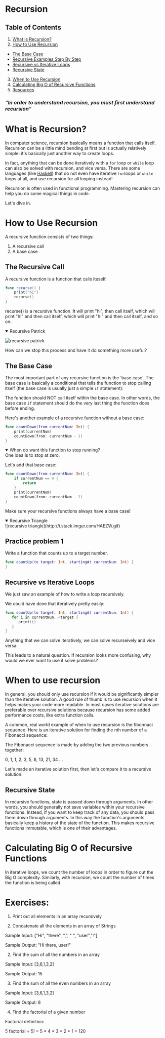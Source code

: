 # Recursion

## Table of Contents
1. [What is Recursion?](#what-is-recursion)
2. [How to Use Recursion](#how-to-use-recursion)
  - [The Base Case](#the-base-case)
  - [Recursive Examples Step By Step](#recursive-examples-step-by-step)
  - [Recursive vs Iterative Loops](#recursive-vs-iterative-loops)
  - [Recursive State](#recursive-state)
3. [When to Use Recursion](#when-to-use-recursion)
4. [Calculating Big O of Recursive Functions](#calculating-big-o-of-recursive-functions)
5. [Resources](#resources)

### *"In order to understand recursion, you must first understand recursion"*

# What is Recursion?
In computer science, recursion basically means a function that calls itself. Recursion can be a little mind bending at first but is actually relatively simple: it's basically just another way to create loops.

In fact, anything that can be done iteratively with a `for` loop or `while` loop can also be solved with recursion, and vice versa. There are some languages (like [Haskell](https://www.haskell.org/)) that do not even have iterative `for`loops or `while` loops at all, and use recursion for all looping instead!

Recursion is often used in functional programming. Mastering recursion can help you do some magical things in code.

Let's dive in.

# How to Use Recursion

A recursive function consists of two things:

1. A recursive call
2. A base case

## The Recursive Call
A recursive function is a function that calls iteself.

```swift
func recurse() {
	print("hi")
	recurse()
}
```
recurse() is a recursive function.  It will print "hi", then call itself, which will print "hi" and then call itself, which will print "hi" and then call itself, and so on.  

<details open>
<summary>Recursive Patrick</summary>

![recursive patrick](https://media.giphy.com/media/xlTwaFb20TVjW/giphy.gif)
</details>


How can we stop this process and have it do something more useful?

## The Base Case
The most important part of any recursive function is the 'base case'. The base case is basically a conditional that tells the function to stop calling itself (the base case is usually just a simple `if` statement):


The function should NOT call itself within the base case. In other words, the base case `if` statement should do the very last thing the function does before ending.

Here's another example of a recursive function without a base case:

```swift
func countDown(from currentNum: Int) {
    print(currentNum)
    countDown(from: currentNum - 1)
}
```



<details open>
<summary> When do want this function to stop running? </summary>
        One idea is to stop at zero.
</details>

Let's add that base case:

```swift
func countDown(from currentNum: Int) {
    if currentNum == 0 {
        return
    }
    print(currentNum)
    countDown(from: currentNum - 1)
}
```
Make sure your recursive functions always have a base case!

<details open>
<summary>Recursive Triangle</summary>
![recursive triangle](http://i.stack.imgur.com/HAEZW.gif)
</details>



## Practice problem 1

Write a function that counts up to a target number.

```swift
func countUp(to target: Int, startingAt currentNum: Int) {
}
```

## Recursive vs Iterative Loops
We just saw an example of how to write a loop recursively. 

We could have done that iteratively pretty easily:

```swift
func countUp(to target: Int, startingAt currentNun: Int) {
   for i in currentNum..<target {
      print(i)
   }
}
```

Anything that we can solve iteratively, we can solve recurseively and vice versa. 

This leads to a natural question.  If recursion looks more confusing, why would we ever want to use it solve problems?

# When to use recursion
In general, you should only use recursion if it would be significantly simpler than the iterative solution. A good rule of thumb is to use recursion when it helps makes your code more readable. In most cases iterative solutions are preferable over recursive solutions because recursion has some added performance costs, like extra function calls.

A common, real world example of when to use recursion is the fibonnaci sequence. Here is an iterative solution for finding the nth number of a Fibonacci sequence:

The Fibonacci sequence is made by adding the two previous numbers together:

0, 1, 1, 2, 3, 5, 8, 13, 21, 34 ...

Let's made an iterative solution first, then let's compare it to a recursive solution:

## Recursive State
In recursive functions, state is passed down through arguments. In other words, you should generally not save variables within your recursive functions. Instead, if you want to keep track of any data, you should pass them down through arguments. In this way the function's arguments basically keep a history of the state of the function. This makes recursive functions immutable, which is one of their advantages.


# Calculating Big O of Recursive Functions
In iterative loops, we count the number of loops in order to figure out the Big O complexity. Similarly, with recursion, we count the number of times the function is being called.



# Exercises:

1. Print out all elements in an array recursively

2. Concatenate all the elements in an array of Strings

Sample Input: ["Hi", "there", ",", " ", "user","!"]

Sample Output: "Hi there, user!"

2. Find the sum of all the numbers in an array

Sample Input: [3,6,1,3,2]

Sample Output: 15

3. Find the sum of all the even numbers in an array

Sample Input: [3,6,1,3,2]

Sample Output: 8

4. Find the factorial of a given number

Factorial definition:

5 factorial = 5! = 5 * 4 * 3 * 2 * 1 = 120

